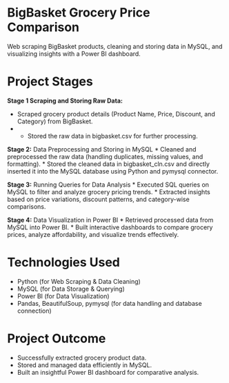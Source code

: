 # BigBasket Grocery Price Comparison
Web scraping BigBasket products, cleaning and storing data in MySQL, and visualizing insights with a Power BI dashboard.

# Project Stages
  **Stage 1 Scraping and Storing Raw Data:**
  * Scraped grocery product details (Product Name, Price, Discount, and Category) from BigBasket.
  * * Stored the raw data in bigbasket.csv for further processing.  
  
  **Stage 2:** Data Preprocessing and Storing in MySQL
    * Cleaned and preprocessed the raw data (handling duplicates, missing values, and formatting).
    * Stored the cleaned data in bigbasket_cln.csv and directly inserted it into the MySQL database using Python and pymysql connector.
  
  **Stage 3:** Running Queries for Data Analysis
    * Executed SQL queries on MySQL to filter and analyze grocery pricing trends.
    * Extracted insights based on price variations, discount patterns, and category-wise comparisons.
  
  **Stage 4:** Data Visualization in Power BI
    * Retrieved processed data from MySQL into Power BI.
    * Built interactive dashboards to compare grocery prices, analyze affordability, and visualize trends effectively.

# Technologies Used
 * Python (for Web Scraping & Data Cleaning)
 * MySQL (for Data Storage & Querying)
 * Power BI (for Data Visualization)
 * Pandas, BeautifulSoup, pymysql (for data handling and database connection)

# Project Outcome
 * Successfully extracted grocery product data.
 * Stored and managed data efficiently in MySQL.
 * Built an insightful Power BI dashboard for comparative analysis.
